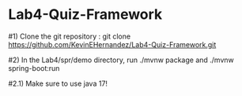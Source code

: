 # Lab4-Quiz-Framework
#1) Clone the git repository : git clone https://github.com/KevinEHernandez/Lab4-Quiz-Framework.git

#2) In the Lab4/spr/demo directory, run ./mvnw package and ./mvnw spring-boot:run

#2.1) Make sure to use java 17!
